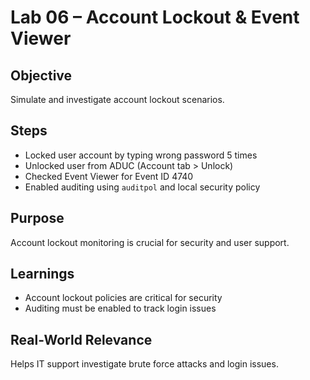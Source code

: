 # Lab 06 – Account Lockout & Event Viewer

## Objective
Simulate and investigate account lockout scenarios.

## Steps
- Locked user account by typing wrong password 5 times
- Unlocked user from ADUC (Account tab > Unlock)
- Checked Event Viewer for Event ID 4740
- Enabled auditing using `auditpol` and local security policy

## Purpose
Account lockout monitoring is crucial for security and user support.

## Learnings
- Account lockout policies are critical for security
- Auditing must be enabled to track login issues

## Real-World Relevance
Helps IT support investigate brute force attacks and login issues.
